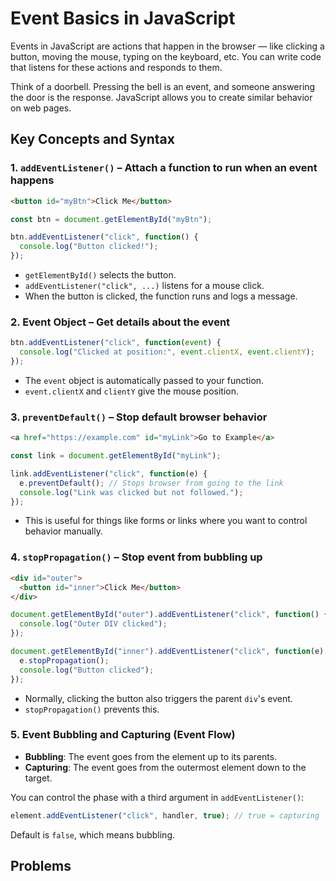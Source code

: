 # Event Basics in JavaScript

Events in JavaScript are actions that happen in the browser — like clicking a button, moving the mouse, typing on the keyboard, etc. You can write code that listens for these actions and responds to them.

Think of a doorbell. Pressing the bell is an event, and someone answering the door is the response. JavaScript allows you to create similar behavior on web pages.

## Key Concepts and Syntax

### 1. `addEventListener()` – Attach a function to run when an event happens

```html
<button id="myBtn">Click Me</button>
```

```js
const btn = document.getElementById("myBtn");

btn.addEventListener("click", function() {
  console.log("Button clicked!");
});
```

* `getElementById()` selects the button.
* `addEventListener("click", ...)` listens for a mouse click.
* When the button is clicked, the function runs and logs a message.

### 2. Event Object – Get details about the event

```js
btn.addEventListener("click", function(event) {
  console.log("Clicked at position:", event.clientX, event.clientY);
});
```

* The `event` object is automatically passed to your function.
* `event.clientX` and `clientY` give the mouse position.

### 3. `preventDefault()` – Stop default browser behavior

```html
<a href="https://example.com" id="myLink">Go to Example</a>
```

```js
const link = document.getElementById("myLink");

link.addEventListener("click", function(e) {
  e.preventDefault(); // Stops browser from going to the link
  console.log("Link was clicked but not followed.");
});
```

* This is useful for things like forms or links where you want to control behavior manually.

### 4. `stopPropagation()` – Stop event from bubbling up

```html
<div id="outer">
  <button id="inner">Click Me</button>
</div>
```

```js
document.getElementById("outer").addEventListener("click", function() {
  console.log("Outer DIV clicked");
});

document.getElementById("inner").addEventListener("click", function(e) {
  e.stopPropagation();
  console.log("Button clicked");
});
```

* Normally, clicking the button also triggers the parent `div`'s event.
* `stopPropagation()` prevents this.

### 5. Event Bubbling and Capturing (Event Flow)

* **Bubbling**: The event goes from the element up to its parents.
* **Capturing**: The event goes from the outermost element down to the target.

You can control the phase with a third argument in `addEventListener()`:

```js
element.addEventListener("click", handler, true); // true = capturing
```

Default is `false`, which means bubbling.

## Problems
